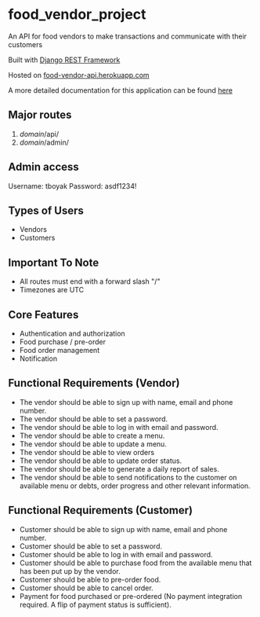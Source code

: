# food_vendor_project

An API for food vendors to make transactions and communicate with their customers

Built with [Django REST Framework](https://www.django-rest-framework.org)

Hosted on [food-vendor-api.herokuapp.com](https://food-vendor-api.herokuapp.com)

A more detailed documentation for this application can be found [here]()


## Major routes

1. *domain*/api/
2. *domain*/admin/


## Admin access

Username: tboyak
Password: asdf1234!

## Types of Users

- Vendors
- Customers


## Important To Note

- All routes must end with a forward slash "/"
- Timezones are UTC


## Core Features

- Authentication and authorization
- Food purchase / pre-order
- Food order management
- Notification


## Functional Requirements (Vendor)

- The vendor should be able to sign up with name, email and phone number.
- The vendor should be able to set a password.
- The vendor should be able to log in with email and password.
- The vendor should be able to create a menu.
- The vendor should be able to update a menu.
- The vendor should be able to view orders
- The vendor should be able to update order status.
- The vendor should be able to generate a daily report of sales.
- The vendor should be able to send notifications to the customer on available menu or debts, order progress and other relevant information.  


## Functional Requirements (Customer)

- Customer should be able to sign up with name, email and phone number.
- Customer should be able to set a password.
- Customer should be able to log in with email and password.
- Customer should be able to purchase food from the available menu that has been put up by the vendor.
- Customer should be able to pre-order food.
- Customer should be able to cancel order.
- Payment for food purchased or pre-ordered (No payment integration required. A flip of payment status is sufficient).
